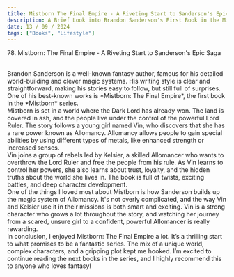 ```yaml
---
title: Mistborn The Final Empire - A Riveting Start to Sanderson's Epic Saga
description: A Brief Look into Brandon Sanderson's First Book in the Mistborn Series
date: 13 / 09 / 2024
tags: ["Books", "Lifestyle"]
---
```


<p>78. Mistborn: The Final Empire - A Riveting Start to Sanderson's Epic Saga</p> 
<br />
Brandon Sanderson is a well-known fantasy author, famous for his detailed world-building and clever magic systems. His writing style is clear and straightforward, making his stories easy to follow, but still full of surprises. One of his best-known works is *Mistborn: The Final Empire*, the first book in the *Mistborn* series.
<br />
Mistborn is set in a world where the Dark Lord has already won. The land is covered in ash, and the people live under the control of the powerful Lord Ruler. The story follows a young girl named Vin, who discovers that she has a rare power known as Allomancy. Allomancy allows people to gain special abilities by using different types of metals, like enhanced strength or increased senses.
<br />
Vin joins a group of rebels led by Kelsier, a skilled Allomancer who wants to overthrow the Lord Ruler and free the people from his rule. As Vin learns to control her powers, she also learns about trust, loyalty, and the hidden truths about the world she lives in. The book is full of twists, exciting battles, and deep character development.
<br />
One of the things I loved most about Mistborn is how Sanderson builds up the magic system of Allomancy. It's not overly complicated, and the way Vin and Kelsier use it in their missions is both smart and exciting. Vin is a strong character who grows a lot throughout the story, and watching her journey from a scared, unsure girl to a confident, powerful Allomancer is really rewarding.
<br />
In conclusion, I enjoyed Mistborn: The Final Empire a lot. It’s a thrilling start to what promises to be a fantastic series. The mix of a unique world, complex characters, and a gripping plot kept me hooked. I’m excited to continue reading the next books in the series, and I highly recommend this to anyone who loves fantasy! 
</p>
